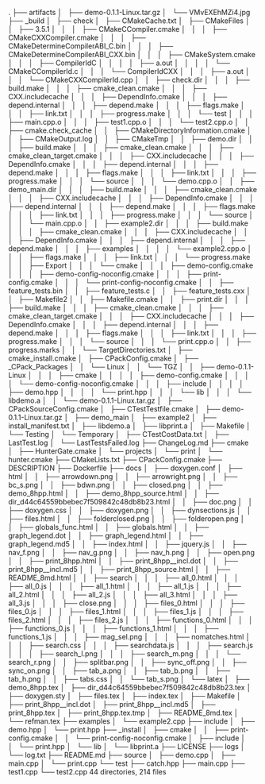 .
├── artifacts
│   ├── demo-0.1.1-Linux.tar.gz
│   └── VMvEXEhMZi4.jpg
├── _build
│   ├── check
│   ├── CMakeCache.txt
│   ├── CMakeFiles
│   │   ├── 3.5.1
│   │   │   ├── CMakeCCompiler.cmake
│   │   │   ├── CMakeCXXCompiler.cmake
│   │   │   ├── CMakeDetermineCompilerABI_C.bin
│   │   │   ├── CMakeDetermineCompilerABI_CXX.bin
│   │   │   ├── CMakeSystem.cmake
│   │   │   ├── CompilerIdC
│   │   │   │   ├── a.out
│   │   │   │   └── CMakeCCompilerId.c
│   │   │   └── CompilerIdCXX
│   │   │       ├── a.out
│   │   │       └── CMakeCXXCompilerId.cpp
│   │   ├── check.dir
│   │   │   ├── build.make
│   │   │   ├── cmake_clean.cmake
│   │   │   ├── CXX.includecache
│   │   │   ├── DependInfo.cmake
│   │   │   ├── depend.internal
│   │   │   ├── depend.make
│   │   │   ├── flags.make
│   │   │   ├── link.txt
│   │   │   ├── progress.make
│   │   │   └── test
│   │   │       ├── main.cpp.o
│   │   │       ├── test1.cpp.o
│   │   │       └── test2.cpp.o
│   │   ├── cmake.check_cache
│   │   ├── CMakeDirectoryInformation.cmake
│   │   ├── CMakeOutput.log
│   │   ├── CMakeTmp
│   │   ├── demo.dir
│   │   │   ├── build.make
│   │   │   ├── cmake_clean.cmake
│   │   │   ├── cmake_clean_target.cmake
│   │   │   ├── CXX.includecache
│   │   │   ├── DependInfo.cmake
│   │   │   ├── depend.internal
│   │   │   ├── depend.make
│   │   │   ├── flags.make
│   │   │   ├── link.txt
│   │   │   ├── progress.make
│   │   │   └── source
│   │   │       └── demo.cpp.o
│   │   ├── demo_main.dir
│   │   │   ├── build.make
│   │   │   ├── cmake_clean.cmake
│   │   │   ├── CXX.includecache
│   │   │   ├── DependInfo.cmake
│   │   │   ├── depend.internal
│   │   │   ├── depend.make
│   │   │   ├── flags.make
│   │   │   ├── link.txt
│   │   │   ├── progress.make
│   │   │   └── source
│   │   │       └── main.cpp.o
│   │   ├── example2.dir
│   │   │   ├── build.make
│   │   │   ├── cmake_clean.cmake
│   │   │   ├── CXX.includecache
│   │   │   ├── DependInfo.cmake
│   │   │   ├── depend.internal
│   │   │   ├── depend.make
│   │   │   ├── examples
│   │   │   │   └── example2.cpp.o
│   │   │   ├── flags.make
│   │   │   ├── link.txt
│   │   │   └── progress.make
│   │   ├── Export
│   │   │   └── cmake
│   │   │       ├── demo-config.cmake
│   │   │       ├── demo-config-noconfig.cmake
│   │   │       ├── print-config.cmake
│   │   │       └── print-config-noconfig.cmake
│   │   ├── feature_tests.bin
│   │   ├── feature_tests.c
│   │   ├── feature_tests.cxx
│   │   ├── Makefile2
│   │   ├── Makefile.cmake
│   │   ├── print.dir
│   │   │   ├── build.make
│   │   │   ├── cmake_clean.cmake
│   │   │   ├── cmake_clean_target.cmake
│   │   │   ├── CXX.includecache
│   │   │   ├── DependInfo.cmake
│   │   │   ├── depend.internal
│   │   │   ├── depend.make
│   │   │   ├── flags.make
│   │   │   ├── link.txt
│   │   │   ├── progress.make
│   │   │   └── source
│   │   │       └── print.cpp.o
│   │   ├── progress.marks
│   │   └── TargetDirectories.txt
│   ├── cmake_install.cmake
│   ├── CPackConfig.cmake
│   ├── _CPack_Packages
│   │   └── Linux
│   │       └── TGZ
│   │           ├── demo-0.1.1-Linux
│   │           │   ├── cmake
│   │           │   │   ├── demo-config.cmake
│   │           │   │   └── demo-config-noconfig.cmake
│   │           │   ├── include
│   │           │   │   ├── demo.hpp
│   │           │   │   └── print.hpp
│   │           │   └── lib
│   │           │       └── libdemo.a
│   │           └── demo-0.1.1-Linux.tar.gz
│   ├── CPackSourceConfig.cmake
│   ├── CTestTestfile.cmake
│   ├── demo-0.1.1-Linux.tar.gz
│   ├── demo_main
│   ├── example2
│   ├── install_manifest.txt
│   ├── libdemo.a
│   ├── libprint.a
│   ├── Makefile
│   └── Testing
│       └── Temporary
│           ├── CTestCostData.txt
│           ├── LastTest.log
│           └── LastTestsFailed.log
├── ChangeLog.md
├── cmake
│   ├── HunterGate.cmake
│   └── projects
│       └── print
│           └── hunter.cmake
├── CMakeLists.txt
├── CPackConfig.cmake
├── DESCRIPTION
├── Dockerfile
├── docs
│   ├── doxygen.conf
│   ├── html
│   │   ├── arrowdown.png
│   │   ├── arrowright.png
│   │   ├── bc_s.png
│   │   ├── bdwn.png
│   │   ├── closed.png
│   │   ├── demo_8hpp.html
│   │   ├── demo_8hpp_source.html
│   │   ├── dir_d44c64559bbebec7f509842c48db8b23.html
│   │   ├── doc.png
│   │   ├── doxygen.css
│   │   ├── doxygen.png
│   │   ├── dynsections.js
│   │   ├── files.html
│   │   ├── folderclosed.png
│   │   ├── folderopen.png
│   │   ├── globals_func.html
│   │   ├── globals.html
│   │   ├── graph_legend.dot
│   │   ├── graph_legend.html
│   │   ├── graph_legend.md5
│   │   ├── index.html
│   │   ├── jquery.js
│   │   ├── nav_f.png
│   │   ├── nav_g.png
│   │   ├── nav_h.png
│   │   ├── open.png
│   │   ├── print_8hpp.html
│   │   ├── print_8hpp__incl.dot
│   │   ├── print_8hpp__incl.md5
│   │   ├── print_8hpp_source.html
│   │   ├── README_8md.html
│   │   ├── search
│   │   │   ├── all_0.html
│   │   │   ├── all_0.js
│   │   │   ├── all_1.html
│   │   │   ├── all_1.js
│   │   │   ├── all_2.html
│   │   │   ├── all_2.js
│   │   │   ├── all_3.html
│   │   │   ├── all_3.js
│   │   │   ├── close.png
│   │   │   ├── files_0.html
│   │   │   ├── files_0.js
│   │   │   ├── files_1.html
│   │   │   ├── files_1.js
│   │   │   ├── files_2.html
│   │   │   ├── files_2.js
│   │   │   ├── functions_0.html
│   │   │   ├── functions_0.js
│   │   │   ├── functions_1.html
│   │   │   ├── functions_1.js
│   │   │   ├── mag_sel.png
│   │   │   ├── nomatches.html
│   │   │   ├── search.css
│   │   │   ├── searchdata.js
│   │   │   ├── search.js
│   │   │   ├── search_l.png
│   │   │   ├── search_m.png
│   │   │   └── search_r.png
│   │   ├── splitbar.png
│   │   ├── sync_off.png
│   │   ├── sync_on.png
│   │   ├── tab_a.png
│   │   ├── tab_b.png
│   │   ├── tab_h.png
│   │   ├── tabs.css
│   │   └── tab_s.png
│   └── latex
│       ├── demo_8hpp.tex
│       ├── dir_d44c64559bbebec7f509842c48db8b23.tex
│       ├── doxygen.sty
│       ├── files.tex
│       ├── index.tex
│       ├── Makefile
│       ├── print_8hpp__incl.dot
│       ├── print_8hpp__incl.md5
│       ├── print_8hpp.tex
│       ├── print_8hpp.tex.tmp
│       ├── README_8md.tex
│       └── refman.tex
├── examples
│   └── example2.cpp
├── include
│   ├── demo.hpp
│   └── print.hpp
├── _install
│   ├── cmake
│   │   ├── print-config.cmake
│   │   └── print-config-noconfig.cmake
│   ├── include
│   │   └── print.hpp
│   └── lib
│       └── libprint.a
├── LICENSE
├── logs
│   └── log.txt
├── README.md
├── source
│   ├── demo.cpp
│   ├── main.cpp
│   └── print.cpp
└── test
    ├── catch.hpp
    ├── main.cpp
    ├── test1.cpp
    └── test2.cpp
44 directories, 214 files
